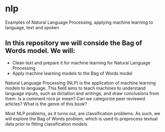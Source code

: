 # nlp
Examples of Natural Language Processing, applying machine learning to language, text and spoken

## In this repository we will conside the Bag of Words model. We will:
+ Clean text and prepare it for machine learning for Natural Language Processing
+ Apply machine learning models to the Bag of Words model

Natural Language Processing (NLP) is the application of machine learning models to language. This field aims to teach machines to understand language inputs, such as dictation and writings, and draw conclusions from them. Is a comment nice pr mean? Can we categorize peer reviewed articles? What is the genre of this book?

Most NLP problems, as it turns out, are classification problems. As such, we will explore the Bag of Words problem, which is used to preprocess textual data prior to fitting classification models.
